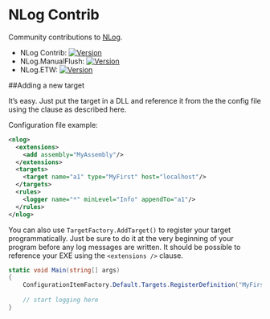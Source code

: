 NLog Contrib
============

Community contributions to [NLog](https://github.com/NLog/NLog/).

* NLog Contrib: 
[![Version](https://img.shields.io/nuget/v/NLog.Contrib.svg)](https://www.nuget.org/packages/NLog.Contrib)
* NLog.ManualFlush:
[![Version](https://img.shields.io/nuget/v/NLog.ManualFlush.svg)](https://www.nuget.org/packages/NLog.ManualFlush)
* NLog.ETW:
[![Version](https://img.shields.io/nuget/v/NLog.ETW.svg)](https://www.nuget.org/packages/NLog.ETW)

##Adding a new target

It’s easy. Just put the target in a DLL and reference it from the the config file using the clause as described here.

Configuration file example:
```xml
<nlog> 
  <extensions> 
    <add assembly="MyAssembly"/> 
  </extensions> 
  <targets> 
    <target name="a1" type="MyFirst" host="localhost"/> 
  </targets> 
  <rules> 
    <logger name="*" minLevel="Info" appendTo="a1"/> 
  </rules> 
</nlog>
```

You can also use `TargetFactory.AddTarget()` to register your target programmatically.
Just be sure to do it at the very beginning of your program before any log messages are written.
It should be possible to reference your EXE using the ```<extensions />``` clause.

```csharp
static void Main(string[] args) 
{ 
    ConfigurationItemFactory.Default.Targets.RegisterDefinition("MyFirst", typeof(MyNamespace.MyFirstTarget));
 
    // start logging here 
}
```
